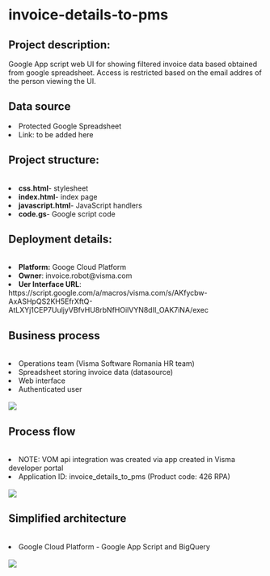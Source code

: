 # invoice-details-to-pms

<h2>Project description:</h2>
<p>Google App script web UI for showing filtered invoice data based obtained from google spreadsheet. Access is restricted based 
on the email addres of the person viewing the UI. </p>

<h2>Data source</h2>
<li>Protected Google Spreadsheet</li>
<li>Link: to be added here</li>

<h2>Project structure:</h2><br>
<li><b>css.html</b>- stylesheet </li>
<li><b>index.html</b>- index page</li>
<li><b>javascript.html</b>- JavaScript handlers</li>
<li><b>code.gs</b>- Google script code </li>

<h2>Deployment details:</h2><br>
<li><b>Platform:</b> Googe Cloud Platform</li>
<li><b>Owner</b>: invoice.robot@visma.com</li>
<li><b>Uer Interface URL</b>: https://script.google.com/a/macros/visma.com/s/AKfycbw-AxASHpQS2KH5EfrXftQ-AtLXYj1CEP7UuljyVBfvHU8rbNfHOilVYN8dII_OAK7iNA/exec</li>

<h2>Business process</h2><br>
<li>Operations team (Visma Software Romania HR team)</li>
<li>Spreadsheet storing invoice data (datasource)</li>
<li>Web interface</li>
<li>Authenticated user</li><br>
<img src="https://user-images.githubusercontent.com/74961891/234194401-204752df-523a-4684-b804-bd5623cb7b2c.png">


<h2>Process flow</h2><br>
<li>NOTE: VOM api integration was created via app created in Visma developer portal 
<li>Application ID: invoice_details_to_pms (Product code: 426 RPA)</li><br>
<img src="https://user-images.githubusercontent.com/74961891/234194500-1e08dcfa-0e18-473a-aa8f-40429a8e9061.png">


<h2>Simplified architecture</h2><br>
<li>Google Cloud Platform - Google App Script and BigQuery</li><br>
<img src="https://user-images.githubusercontent.com/74961891/234194066-07c4c1d7-b984-4ff0-81f3-d6c8f2391dd3.png">
